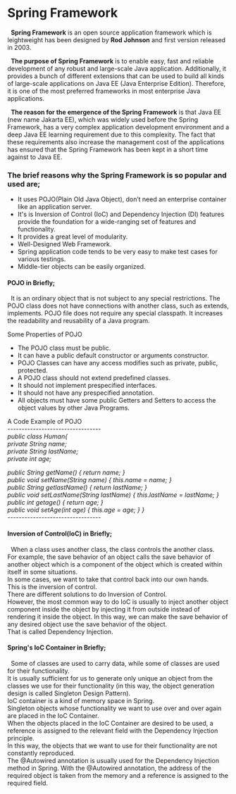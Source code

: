 # Spring Framework

&nbsp;  **Spring Framework** is an open source application framework which is leightweight has been designed by **Rod Johnson** and first version released in 2003.

&nbsp;  **The purpose of Spring Framework** is to enable easy, fast and reliable development of any robust and large-scale Java application. Additionally, it provides a bunch of different extensions that can be used to build all kinds of large-scale applications on Java EE (Java Enterprise Edition). Therefore, it is one of the most preferred frameworks in most enterprise Java applications.

&nbsp;  **The reason for the emergence of the Spring Framework** is that Java EE (new name Jakarta EE), which was widely used before the Spring Framework, has a very complex application development environment and a deep Java EE learning requirement due to this complexity. The fact that these requirements also increase the management cost of the applications has ensured that the Spring Framework has been kept in a short time against to Java EE.


### The brief reasons why the Spring Framework is so popular and used are;
 * It uses POJO(Plain Old Java Object), don’t need an enterprise container like an application server.
 * It's is Inversion of Control (IoC) and Dependency Injection (DI) features provide the foundation for a wide-ranging set of features and functionality.
 * It provides a great level of modularity.
 * Well-Designed Web Framework.
 * Spring application code tends to be very easy to make test cases for various testings.
 * Middle-tier objects can be easily organized.
 
#### POJO in Briefly;
&nbsp;  It is an ordinary object that is not subject to any special restrictions.
The POJO class does not have connections with another class, such as extends, implements.
POJO file does not require any special classpath. It increases the readability and reusability of a Java program.

Some Properties of POJO
 * The POJO class must be public.
 * It can have a public default constructor or arguments constructor.
 * POJO Classes can have any access modifies such as private, public, protected.
 * A POJO class should not extend predefined classes.
 * It should not implement prespecified interfaces.
 * It should not have any prespecified annotation.
 * All objects must have some public Getters and Setters to access the object values by other Java Programs.
 
 A Code Example of POJO </br>
--------------------------------- </br>
*public class Human{*  </br>
*private String name;*  
*private String lastName;*  
*private int age;* 

*public String getName() {  return name;  }*  
*public void setName(String name) {  this.name = name;  }*  
*public String getlastName() {   return lastName;  }*  
*public void setLastName(String lastName) {   this.lastName = lastName;  }*  
*public int getage() {  return age;  }*  
*public void setAge(int age) {  this.age = age;  }*
*}*</br>
--------------------------------- </br>

#### Inversion of Control(IoC) in Briefly; </br>
&nbsp;  When a class uses another class, the class controls the another class.</br>
For example, the save behavior of an object calls the save behavior of another object which is a component of the object which is created within itself in some situations. </br>
In some cases, we want to take that control back into our own hands. </br>
This is the inversion of control.</br>
There are different solutions to do Inversion of Control.</br>
However, the most common way to do IoC is usually to inject another object component inside the object by injecting it from outside instead of rendering it inside the object. In this way, we can make the save behavior of any desired object use the save behavior of the object.</br>
That is called Dependency Injection.</br>

#### Spring's IoC Container in Briefly;
&nbsp;  Some of classes are used to carry data, while some of classes are used for their functionality. </br>
It is usually sufficient for us to generate only unique an object from the classes we use for their functionality (in this way, the object generation design is called Singleton Design Pattern). </br>
IoC container is a kind of memory space in Spring. </br>
Singleton objects whose functionality we want to use over and over again are placed in the IoC Container. </br>
When the objects placed in the IoC Container are desired to be used, a reference is assigned to the relevant field with the Dependency Injection principle.</br>
In this way, the objects that we want to use for their functionality are not constantly reproduced. </br>
The @Autowired annotation is usually used for the Dependency Injection method in Spring. With the @Autowired annotation, the address of the required object is taken from the memory and a reference is assigned to the required field. </br>

